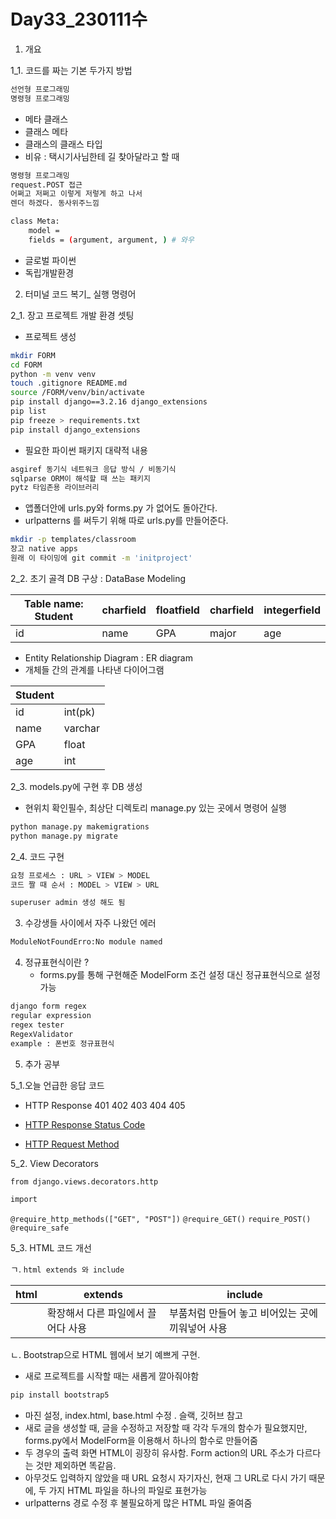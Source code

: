 # Day33_230111수

1. 개요

1_1. 코드를 짜는 기본 두가지 방법
```sh
선언형 프로그래밍
명령형 프로그래밍
```
- 메타 클래스
- 클래스 메타 
- 클래스의 클래스 타입
- 비유 : 택시기사님한테 길 찾아달라고 할 때 
```sh 
명령형 프로그래밍
request.POST 접근 
어쩌고 저쩌고 이렇게 저렇게 하고 나서
렌더 하겠다. 동사위주느낌 
```
```sh
class Meta:
    model = 
    fields = (argument, argument, ) # 와우
```
- 글로벌 파이썬
- 독립개발환경

2. 터미널 코드 복기_ 실행 명령어

2_1. 장고 프로젝트 개발 환경 셋팅

- 프로젝트 생성

```sh
mkdir FORM
cd FORM
python -m venv venv
touch .gitignore README.md
source /FORM/venv/bin/activate
pip install django==3.2.16 django_extensions
pip list
pip freeze > requirements.txt
pip install django_extensions
```

- 필요한 파이썬 패키지 대략적 내용
```sh
asgiref 동기식 네트워크 응답 방식 / 비동기식 
sqlparse ORM이 해석할 때 쓰는 패키지 
pytz 타임존용 라이브러리 
```

- 앱폴더안에 urls.py와 forms.py 가 없어도 돌아간다. 
- urlpatterns 를 써두기 위해 따로 urls.py를 만들어준다. 

```sh
mkdir -p templates/classroom
장고 native apps
원래 이 타이밍에 git commit -m 'initproject'
```

2_2. 초기 골격 DB 구상 : DataBase Modeling

|Table name: Student|charfield|floatfield|charfield|integerfield|
|-|-|-|-|-|
|id|name|GPA|major|age|

- Entity Relationship Diagram : ER diagram
- 개체들 간의 관계를 나타낸 다이어그램 
  
|Student||
|-|-|
|id|int(pk)|
|name|varchar|
|GPA|float|
|age|int|

2_3. models.py에 구현 후 DB 생성 
- 현위치 확인필수, 최상단 디렉토리 manage.py 있는 곳에서 명령어 실행

```sh
python manage.py makemigrations
python manage.py migrate
```

2_4. 코드 구현
```sh
요청 프로세스 : URL > VIEW > MODEL 
코드 짤 때 순서 : MODEL > VIEW > URL
```

```sh
superuser admin 생성 해도 됨 
```

3. 수강생들 사이에서 자주 나왔던 에러 
```sh
ModuleNotFoundErro:No module named 
```

4. 정규표현식이란 ? 
   - forms.py를 통해 구현해준 ModelForm 조건 설정 대신 정규표현식으로 설정 가능 
   
```sh
django form regex
regular expression
regex tester
RegexValidator
example : 폰번호 정규표현식
```

5. 추가 공부 

5_1.오늘 언급한 응답 코드 

- HTTP Response 401 402 403 404 405

- [HTTP Response Status Code](https://developer.mozilla.org/en-US/docs/Web/HTTP/Status)
- [HTTP Request Method](https://developer.mozilla.org/ko/docs/Web/HTTP/Methods)

5_2. View Decorators

```sh
from django.views.decorators.http
```

```sh
import
```

```@require_http_methods(["GET", "POST"])``` 
```@require_GET()```
```require_POST()```
```@require_safe```

5_3. HTML 코드 개선 

ㄱ. ```html extends 와 include``` 

|html|extends|include|
|-|-|-|
||확장해서 다른 파일에서 끌어다 사용|부품처럼 만들어 놓고 비어있는 곳에 끼워넣어 사용|

ㄴ. Bootstrap으로 HTML 웹에서 보기 예쁘게 구현.

- 새로 프로젝트를 시작할 때는 새롭게 깔아줘야함
```sh
pip install bootstrap5 
```

- 마진 설정, index.html, base.html 수정 . 슬랙, 깃허브 참고
- 새로 글을 생성할 때, 글을 수정하고 저장할 때 각각 두개의 함수가 필요했지만, forms.py에서 ModelForm을 이용해서 하나의 함수로 만들어줌
- 두 경우의 출력 화면 HTML이 굉장히 유사함. Form action의 URL 주소가 다르다는 것만 제외하면 똑같음.
- 아무것도 입력하지 않았을 때 URL 요청시 자기자신, 현재 그 URL로 다시 가기 때문에, 두 가지 HTML 파일을 하나의 파일로 표현가능
- urlpatterns 경로 수정 후 불필요하게 많은 HTML 파일 줄여줌